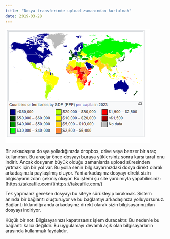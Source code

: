 ```yaml
---
title: "Dosya transferinde upload zamanından kurtulmak"
date: 2019-03-28
---
```


![](/images/image.png)

Bir arkadaşına dosya yolladığınızda dropbox, drive veya benzer bir araç kullanırsın. Bu araçlar önce dosyayı buraya yüklersiniz sonra karşı taraf onu indirir. Ancak dosyanın büyük olduğu zamanlarda upload süresinden yırtmak için bir yol var. Bu yolla senin bilgisayarınızdaki dosya direkt olarak arkadaşınızla paylaşılmış oluyor. Yani arkadaşınız dosyayı direkt sizin bilgisayarınızdan çekmiş oluyor. Bu işlemi şu site yardımıyla yapabilirsiniz:  
[https://takeafile.com/](https://takeafile.com/)

Tek yapmanız gereken dosyayı bu siteye sürükleyip bırakmak. Sistem anında bir bağlantı oluşturuyor ve bu bağlantıyı arkadaşınıza yolluyorsunuz. Bağlantı tıklandığı anda arkadaşınız direkt olarak sizin bilgisayarınızdan dosyayı indiriyor.

Küçük bir not: Bilgisayarınızı kapatırsanız işlem duracaktır. Bu nedenle bu bağlantı kalıcı değildir. Bu uygulamayı devamlı açık olan bilgisayarların arasında kullanmak faydalıdır.
